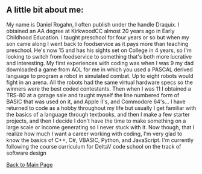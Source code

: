   
## A little bit about me:

My name is Daniel Rogahn, I often publish under the handle Draquix. I obtained an AA degree at KirkwoodCC almost 20 years ago in Early Childhood Education. I taught
preschool for four years or so but when my son came along I went back to foodservice as it pays more than teaching preschool. He's now 15 and has his sights set on
College in 4 years, so I'm looking to switch from foodservice to something that's both more lucrative and interesting. My first experiences with coding was when I 
was 9 my dad downloaded a game from AOL for me in which you used a PASCAL derived language to program a robot in simulated combat. Up to eight robots would fight in
an arena. All the robots had the same virtual hardware specs so the winners were the best coded contestants. Then when I was 11 I obtained a TRS-80 at a garage sale
and taught myself the line numbered form of BASIC that was used on it, and Apple II's, and Commodore 64's... I have returned to code as a hobby throughout my life but
usually I get familiar with the basics of a language through textbooks, and then I make a few starter projects, and then I decide I don't have the time to make something
on a large scale or income generating so I never stuck with it. Now though, that I realize how much I want a career working with coding, I'm very glad to know the basics
of C++, C#, VBASIC, Python, and JavaScript. I'm currently following the course curriculum for DeltaV code school on the track of software design

[Back to Main Page](https://draquix.github.io/reading-notes-javascript-102/)

